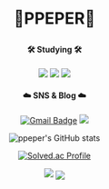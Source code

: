 # <p align="center">__🥤PPEPER🥤__</p>

<h4 align="center">🛠️ Studying 🛠️</h4>
  
<p align="center">
  <img src="https://img.shields.io/badge/Android-3DDC84?style=flat-square&logo=Android&logoColor=white"/>
  <img src="https://img.shields.io/badge/Kotlin-0095D5?style=flat-square&logo=Kotlin&logoColor=white"/>
  <img src="https://img.shields.io/badge/Java-007396?style=flat-square&logo=Java&logoColor=white"/>
</p>

<h4 align="center"> ☁️ SNS & Blog ☁️</h4>

<div align="center">
  
  [![Gmail Badge](https://img.shields.io/badge/Gmail-d14836?style=flat-square&logo=Gmail&logoColor=white&link=mailto:joonhoo0123@gmail.com)](mailto:joonhoo0123@gmail.com)
  <a href="https://ppeper.github.io"><img src="https://img.shields.io/badge/Tech%20Blog-11B48A?style=flat-square&logo=Vimeo&logoColor=white"/></a>
  
  ![ppeper's GitHub stats](https://github-readme-stats.vercel.app/api?username=ppeper&show_icons=true&theme=material-palenight)
  
  [![Solved.ac Profile](http://mazassumnida.wtf/api/generate_badge?boj=wnsgn0123)](https://solved.ac/wnsgn0123)
</div>

<p align="center">
<a href="https://hits.seeyoufarm.com"><img src="https://hits.seeyoufarm.com/api/count/incr/badge.svg?url=https%3A%2F%2Fgithub.com%2Fpepper&count_bg=%23CA97D9&title_bg=%236E6969&icon=github.svg&icon_color=%23E7E7E7&title=hits&edge_flat=false"/></a>   <a href ="https://solved.ac/wnsgn0123">
      <img src="http://mazassumnida.wtf/api/mini/generate_badge?boj=wnsgn0123" style="vertical-align: middle;">
  </a>
</p>
